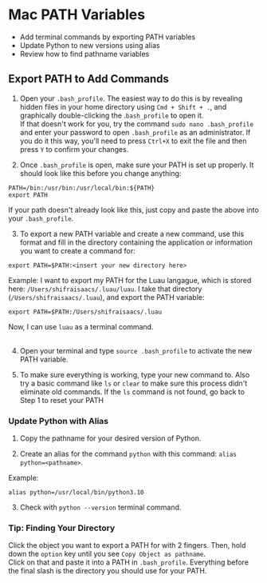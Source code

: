 # Mac PATH Variables
- Add terminal commands by exporting PATH variables
- Update Python to new versions using alias
- Review how to find pathname variables

## Export PATH to Add Commands
1. Open your `.bash_profile`. The easiest way to do this is by revealing hidden files in your home directory using `Cmd + Shift + .`, and graphically double-clicking the .`bash_profile` to open it. <br>
If that doesn't work for you, try the command `sudo nano .bash_profile` and enter your password to open `.bash_profile` as an administrator. If you do it this way, you'll need to press `Ctrl+X` to exit the file and then press `Y` to confirm your changes.

2. Once `.bash_profile` is open, make sure your PATH is set up properly. It should look like this before you change anything:
```
PATH=/bin:/usr/bin:/usr/local/bin:${PATH}
export PATH
```

If your path doesn't already look like this, just copy and paste the above into your `.bash_profile`.

3. To export a new PATH variable and create a new command, use this format and fill in the directory containing the application or information you want to create a command for:
```
export PATH=$PATH:<insert your new directory here>
```

Example: I want to export my PATH for the Luau langague, which is stored here: `/Users/shifraisaacs/.luau/luau`. I take that directory (`/Users/shifraisaacs/.luau`), and export the PATH variable:
```
export PATH=$PATH:/Users/shifraisaacs/.luau
```

Now, I can use `luau` as a terminal command. <br><br>

4. Open your terminal and type `source .bash_profile` to activate the new PATH variable.

5. To make sure everything is working, type your new command to. Also try a basic command like `ls` or `clear` to make sure this process didn't eliminate old commands. If the `ls` command is not found, go back to Step 1 to reset your PATH

### Update Python with Alias
1. Copy the pathname for your desired version of Python.

2. Create an alias for the command `python` with this command: `alias python=<pathname>`.

Example:
```
alias python=/usr/local/bin/python3.10
```

3. Check with `python --version` terminal command.

### Tip: Finding Your Directory
Click the object you want to export a PATH for with 2 fingers. Then, hold down the `option` key until you see `Copy Object as pathname`. <br>
Click on that and paste it into a PATH in `.bash_profile`. Everything before the final slash is the directory you should use for your PATH.
